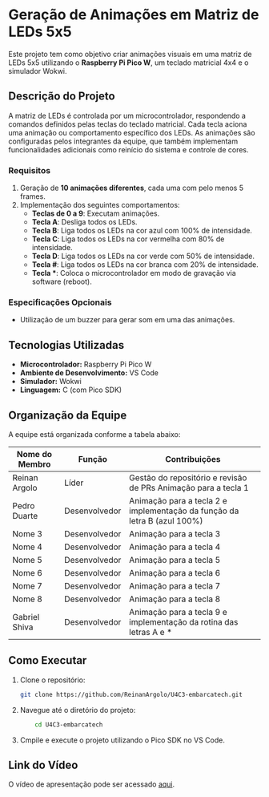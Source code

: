 # Geração de Animações em Matriz de LEDs 5x5

Este projeto tem como objetivo criar animações visuais em uma matriz de LEDs 5x5 utilizando o **Raspberry Pi Pico W**, um teclado matricial 4x4 e o simulador Wokwi. 

## Descrição do Projeto

A matriz de LEDs é controlada por um microcontrolador, respondendo a comandos definidos pelas teclas do teclado matricial. Cada tecla aciona uma animação ou comportamento específico dos LEDs. As animações são configuradas pelos integrantes da equipe, que também implementam funcionalidades adicionais como reinício do sistema e controle de cores.

### Requisitos
1. Geração de **10 animações diferentes**, cada uma com pelo menos 5 frames.
2. Implementação dos seguintes comportamentos:
   - **Teclas de 0 a 9**: Executam animações.
   - **Tecla A**: Desliga todos os LEDs.
   - **Tecla B**: Liga todos os LEDs na cor azul com 100% de intensidade.
   - **Tecla C**: Liga todos os LEDs na cor vermelha com 80% de intensidade.
   - **Tecla D**: Liga todos os LEDs na cor verde com 50% de intensidade.
   - **Tecla #**: Liga todos os LEDs na cor branca com 20% de intensidade.
   - **Tecla \***: Coloca o microcontrolador em modo de gravação via software (reboot).

### Especificações Opcionais
- Utilização de um buzzer para gerar som em uma das animações.

## Tecnologias Utilizadas
- **Microcontrolador:** Raspberry Pi Pico W
- **Ambiente de Desenvolvimento:** VS Code
- **Simulador:** Wokwi
- **Linguagem:** C (com Pico SDK)

## Organização da Equipe
A equipe está organizada conforme a tabela abaixo:

| Nome do Membro      | Função                  | Contribuições                        |
|---------------------|-------------------------|--------------------------------------|
| Reinan Argolo       | Líder                   | Gestão do repositório e revisão de PRs Animação para a tecla 1 |
| Pedro Duarte        | Desenvolvedor           | Animação para a tecla 2 e implementação da função da letra B (azul 100%)|
| Nome 3              | Desenvolvedor           | Animação para a tecla 3              |
| Nome 4              | Desenvolvedor           | Animação para a tecla 4              |
| Nome 5              | Desenvolvedor           | Animação para a tecla 5              |
| Nome 6              | Desenvolvedor           | Animação para a tecla 6              |
| Nome 7              | Desenvolvedor           | Animação para a tecla 7              |
| Nome 8              | Desenvolvedor           | Animação para a tecla 8              |
| Gabriel Shiva             | Desenvolvedor           | Animação para a tecla 9 e implementação da rotina das letras A e *             |


## Como Executar
1. Clone o repositório:
   ```bash
   git clone https://github.com/ReinanArgolo/U4C3-embarcatech.git

2. Navegue até o diretório do projeto:
    ```bash
        cd U4C3-embarcatech

3. Cmpile e execute o projeto utilizando o Pico SDK no VS Code.


## Link do Vídeo
O vídeo de apresentação pode ser acessado [aqui](https://youtu.be/xcX7SyW6HGY).
